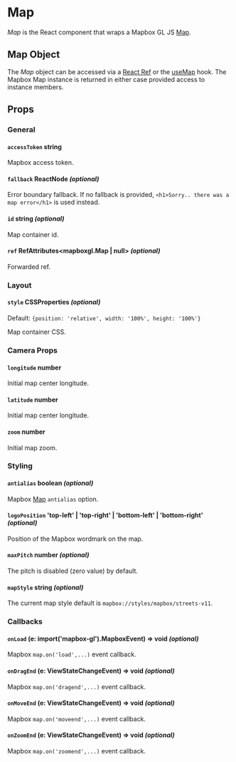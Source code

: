 Map
===

*Map* is the React component that wraps a Mapbox GL JS [Map](https://docs.mapbox.com/mapbox-gl-js/api/map/).

[//]: # (TODO: example)

Map Object
----------

The *Map* object can be accessed via a [React Ref](https://reactjs.org/docs/refs-and-the-dom.html) or the [useMap](html/api/usemap) hook. The Mapbox Map instance is returned in either case provided access to instance members.

Props
-----

### General

#### `accessToken` string

Mapbox access token.

#### `fallback` ReactNode *(optional)*

Error boundary fallback. If no fallback is provided, `<h1>Sorry.. there was a map error</h1>` is used instead.

#### `id` string *(optional)*

Map container id.

#### `ref` RefAttributes<mapboxgl.Map | null> *(optional)*

Forwarded ref.

### Layout

#### `style` CSSProperties *(optional)*

Default: `{position: 'relative', width: '100%', height: '100%'}`

Map container CSS.

### Camera Props

#### `longitude` number

Initial map center longitude.

#### `latitude` number

Initial map center longitude.

#### `zoom` number

Initial map zoom.

### Styling

#### `antialias` boolean *(optional)*

Mapbox [Map](https://docs.mapbox.com/mapbox-gl-js/api/map/) `antialias` option.

#### `logoPosition` 'top-left' | 'top-right' | 'bottom-left' | 'bottom-right' *(optional)*

Position of the Mapbox wordmark on the map.

#### `maxPitch` number *(optional)*

The pitch is disabled (zero value) by default.

#### `mapStyle` string *(optional)*

The current map style default is `mapbox://styles/mapbox/streets-v11`.

### Callbacks

#### `onLoad` (e: import('mapbox-gl').MapboxEvent) => void *(optional)*

Mapbox `map.on('load',...)` event callback.

#### `onDragEnd` (e: ViewStateChangeEvent) => void *(optional)*

Mapbox `map.on('dragend',...)` event callback.

#### `onMoveEnd` (e: ViewStateChangeEvent) => void *(optional)*

Mapbox `map.on('moveend',...)` event callback.

#### `onZoomEnd` (e: ViewStateChangeEvent) => void *(optional)*

Mapbox `map.on('zoomend',...)` event callback.
